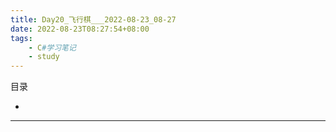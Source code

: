 ```yaml
---
title: Day20_飞行棋___2022-08-23_08-27
date: 2022-08-23T08:27:54+08:00
tags:
    - C#学习笔记
    - study
---
```

目录
- [](#)
- - -

## 
